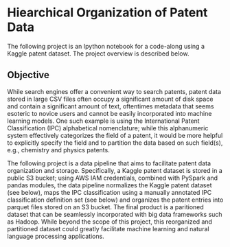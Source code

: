 # Hiearchical Organization of Patent Data
The following project is an Ipython notebook for a code-along using a Kaggle patent dataset. The project overview is described below.

## Objective
While search engines offer a convenient way to search patents, patent data stored in large CSV files often occupy a significant amount of disk space and contain a significant amount of text, oftentimes metadata that seems esoteric to novice users and cannot be easily incorporated into machine learning models. One such example is using the International Patent Classification (IPC) alphabetical nomenclature; while this alphanumeric system effectively categorizes the field of a patent, it would be more helpful to explicitly specify the field and to partition the data based on such field(s), e.g., chemistry and physics patents.

The following project is a data pipeline that aims to facilitate patent data organization and storage. Specifically, a Kaggle patent dataset is stored in a public S3 bucket; using AWS IAM credentials, combined with PySpark and pandas modules, the data pipeline normalizes the Kaggle patent dataset (see below), maps the IPC classification using a manually annotated IPC classification definition set (see below) and organizes the patent entries into parquet files stored on an S3 bucket. The final product is a paritioned dataset that can be seamlessly incorporated with big data frameworks such as Hadoop. While beyond the scope of this project, this reorganized and partitioned dataset could greatly facilitate machine learning and natural language processing applications.
